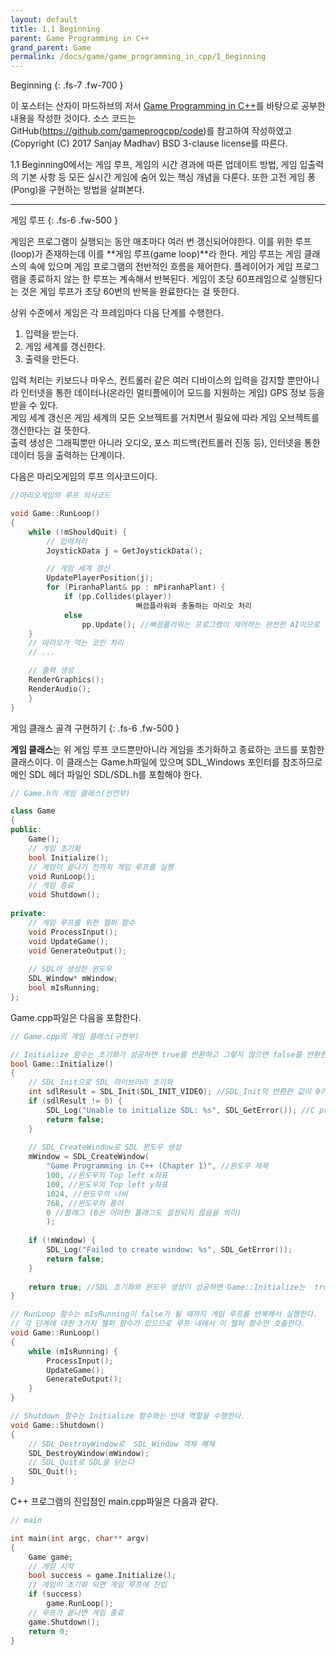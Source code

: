 ```yaml
---
layout: default
title: 1.1 Beginning
parent: Game Programming in C++
grand_parent: Game
permalink: /docs/game/game_programming_in_cpp/1_beginning
---
```


Beginning
{: .fs-7 .fw-700 }

이 포스터는 산자이 마드하브의 저서 [Game Programming in C++](http://www.acornpub.co.kr/book/game-programming-c)를 바탕으로 공부한 내용을 작성한 것이다. 소스 코드는 GitHub(https://github.com/gameprogcpp/code)를 참고하여 작성하였고(Copyright (C) 2017 Sanjay Madhav) BSD 3-clause license를 따른다.
    
1.1 Beginning0에서는 게임 루프, 게임의 시간 경과에 따른 업데이트 방법, 게임 입출력의 기본 사항 등 모든 실시간 게임에 숨어 있는 핵심 개념을 다룬다. 또한 고전 게임 퐁(Pong)을 구현하는 방법을 살펴본다.   

----
   
게임 루프
{: .fs-6 .fw-500 }

게임은 프로그램이 실행되는 동안 매초마다 여러 번 갱신되어야한다. 이를 위한  루프(loop)가 존재하는데 이를 **게임 루프(game loop)**라 한다. 게임 루프는 게임 클래스의 속에 있으며 게임 프로그램의 전반적인 흐름을 제어한다. 플레이어가 게임 프로그램을 종료하지 않는 한 루프는 계속해서 반복된다. 게임이 초당 60프레임으로 실행된다는 것은 게임 루프가 초당 60번의 반복을 완료한다는 걸 뜻한다.   
   
상위 수준에서 게임은 각 프레임마다 다음 단계를 수행한다.
1. 입력을 받는다.
2. 게임 세계를 갱신한다.
3. 출력을 만든다.  

입력 처리는 키보드나 마우스, 컨트롤러 같은 여러 디바이스의 입력을 감지할 뿐만아니라 인터넷을 통한 데이터나(온라인 멀티플에이어 모드를 지원하는 게임) GPS 정보 등을 받을 수 있다.   
게임 세계 갱신은 게임 세계의 모든 오브젝트를 거치면서 필요에 따라 게임 오브젝트를 갱신한다는 걸 뜻한다.  
출력 생성은 그래픽뿐만 아니라 오디오, 포스 피드백(컨트롤러 진동 등), 인터넷을 통한 데이터 등을 출력하는 단계이다.   
   
다음은 마리오게임의 루프 의사코드이다.
```cpp
//마리오게임의 루프 의사코드

void Game::RunLoop()
{
    while (!mShouldQuit) {
        // 입력처리
        JoystickData j = GetJoystickData();

        // 게임 세계 갱신
        UpdatePlayerPosition(j);
        for (PiranhaPlant& pp : mPiranhaPlant) {
            if (pp.Collides(player))
                            뻐끔플라워와 충돌하는 마리오 처리
            else
                pp.Update(); //뻐끔플라워는 프로그램이 제어하는 완전한 AI이므로 이들 또한 로직을 갱신
	}
	// 마리오가 먹는 코인 처리
	// ...

	// 출력 생성
	RenderGraphics();
	RenderAudio();
    }
}
```
   
게임 클래스 골격 구현하기
{: .fs-6 .fw-500 }

**게임 클래스**는 위 게임 루프 코드뿐만아니라 게임을 초기화하고 종료하는 코드를 포함한 클래스이다. 이 클래스는 Game.h파일에 있으며 SDL_Windows 포인터를 참조하므로 메인 SDL 헤더 파일인 SDL/SDL.h를 포함해야 한다.  
```cpp
// Game.h의 게임 클래스(선언부)

class Game
{
public:
    Game();
    // 게임 초기화
    bool Initialize();
    // 게임이 끝나기 전까지 게임 루프를 실행
    void RunLoop();
    // 게임 종료
    void Shutdown();
    
private:
    // 게임 루프를 위한 헬퍼 함수
    void ProcessInput();
    void UpdateGame();
    void GenerateOutput();
    
    // SDL이 생성한 윈도우
    SDL_Window* mWindow;
    bool mIsRunning;
};
```

Game.cpp파일은 다음을 포함한다.
```cpp
// Game.cpp의 게임 클래스(구현부)

// Initialize 함수는 초기화가 성공하면 true를 반환하고 그렇지 않으면 false를 반환한다.
bool Game::Initialize()
{
    // SDL_Init으로 SDL 라이브러리 초기화
    int sdlResult = SDL_Init(SDL_INIT_VIDEO); //SDL_Init의 반환한 값이 0이면 초기화 성공
    if (sdlResult != 0) {
        SDL_Log("Unable to initialize SDL: %s", SDL_GetError()); //C printf 함수와 같은 문법 사용
        return false;
    } 
    
    // SDL_CreateWindow로 SDL 윈도우 생성
    mWindow = SDL_CreateWindow(
        "Game Programming in C++ (Chapter 1)", //윈도우 제목
        100, //윈도우의 Top left x좌표
        100, //윈도우의 Top left y좌표
        1024, //윈도우의 너비
        768, //윈도우의 퐁이
        0 //플래그 (0은 어떠한 플래그도 설정되지 않음을 의미)
        );
    
    if (!mWindow) {
        SDL_Log("Failed to create window: %s", SDL_GetError());
        return false;
    }
    
    return true; //SDL 초기화와 윈도우 생성이 성공하면 Game::Initialize는  true를 반환한다.
} 

// RunLoop 함수는 mIsRunning이 false가 될 때까지 게임 루프를 반복해서 실행한다.
// 각 단계에 대한 3가지 헬퍼 함수가 있으므로 루프 내에서 이 헬퍼 함수만 호출한다.
void Game::RunLoop()
{
    while (mIsRunning) {
        ProcessInput();
        UpdateGame();
        GenerateOutput();
    }
}

// Shutdown 함수는 Initialize 함수와는 반대 역할을 수행한다.
void Game::Shutdown()
{
    // SDL_DestroyWindow로  SDL_Window 객체 해제
    SDL_DestroyWindow(mWindow);
    // SDL_Quit로 SDL을 닫는다
    SDL_Quit();
}
```

C++ 프로그램의 진입점인 main.cpp파일은 다음과 같다.
```cpp
// main

int main(int argc, char** argv)
{
    Game game;
    // 게임 시작
    bool success = game.Initialize();
    // 게임이 초기화 되면 게임 루프에 진입
    if (success)
        game.RunLoop();
    // 루프가 끝나면 게임 종료
    game.Shutdown();
    return 0;
}
```

